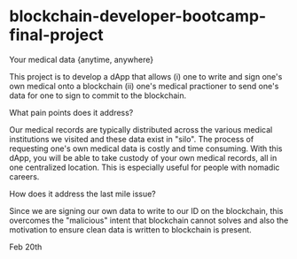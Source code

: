 # blockchain-developer-bootcamp-final-project
Your medical data {anytime, anywhere} 

This project is to develop a dApp that allows (i) one to write and sign one's own medical onto a blockchain (ii) one's medical practioner to send one's data for one to sign to commit to the blockchain.

What pain points does it address?

Our medical records are typically distributed across the various medical institutions we visited and these data exist in "silo".
The process of requesting one's own medical data is costly and time consuming. With this dApp, you will be able to take custody of your own medical records, all in one centralized location. This is especially useful for people with nomadic careers.

How does it address the last mile issue?

Since we are signing our own data to write to our ID on the blockchain, this overcomes the "malicious" intent that blockchain cannot solves and also the motivation to ensure clean data is written to blockchain is present.

Feb 20th




